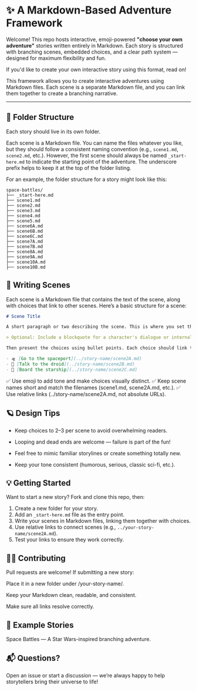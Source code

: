 
# ✨ A Markdown-Based Adventure Framework

Welcome! This repo hosts interactive, emoji-powered **"choose your own adventure"** stories written entirely in Markdown. Each story is structured with branching scenes, embedded choices, and a clear path system — designed for maximum flexibility and fun.

If you'd like to create your own interactive story using this format, read on!

This framework allows you to create interactive adventures using Markdown files. Each scene is a separate Markdown file, and you can link them together to create a branching narrative.

---

## 📁 Folder Structure

Each story should live in its own folder.

Each scene is a Markdown file. You can name the files whatever you like, but they should follow a consistent naming convention (e.g., `scene1.md`, `scene2.md`, etc.). However, the first scene should always be named `_start-here.md` to indicate the starting point of the adventure. The underscore prefix helps to keep it at the top of the folder listing.

For an example, the folder structure for a story might look like this:

```
space-battles/
├── _start-here.md
├── scene1.md
├── scene2.md
├── scene3.md
├── scene4.md
├── scene5.md
├── scene6A.md
├── scene6B.md
├── scene6C.md
├── scene7A.md
├── scene7B.md
├── scene8A.md
├── scene9A.md
├── scene10A.md
├── scene10B.md
```

## 📖 Writing Scenes

Each scene is a Markdown file that contains the text of the scene, along with choices that link to other scenes. Here’s a basic structure for a scene:

```markdown
# Scene Title

A short paragraph or two describing the scene. This is where you set the stage for the choices that follow.

> Optional: Include a blockquote for a character's dialogue or internal thoughts.

Then present the choices using bullet points. Each choice should link to another scene file:

- 🛸 [Go to the spaceport](../story-name/scene2A.md)
- 🤖 [Talk to the droid](../story-name/scene2B.md)
- 🚀 [Board the starship](../story-name/scene2C.md)
```

✅ Use emoji to add tone and make choices visually distinct.
✅ Keep scene names short and match the filenames (scene1.md, scene2A.md, etc.).
✅ Use relative links (../story-name/scene2A.md, not absolute URLs).


## 🪐 Design Tips

- Keep choices to 2–3 per scene to avoid overwhelming readers.

- Looping and dead ends are welcome — failure is part of the fun!

- Feel free to mimic familiar storylines or create something totally new.

- Keep your tone consistent (humorous, serious, classic sci-fi, etc.).


## 💡 Getting Started

Want to start a new story? Fork and clone this repo, then:

1. Create a new folder for your story.
2. Add an `_start-here.md` file as the entry point.
3. Write your scenes in Markdown files, linking them together with choices.
4. Use relative links to connect scenes (e.g., `../your-story-name/scene2A.md`).
5. Test your links to ensure they work correctly.

## 🧑‍🚀 Contributing

Pull requests are welcome! If submitting a new story:

Place it in a new folder under /your-story-name/.

Keep your Markdown clean, readable, and consistent.

Make sure all links resolve correctly.

## 🌟 Example Stories

Space Battles — A Star Wars-inspired branching adventure.

## 📬 Questions?
Open an issue or start a discussion — we’re always happy to help storytellers bring their universe to life!